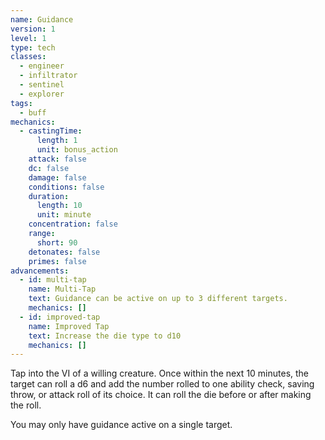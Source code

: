 ```yaml
---
name: Guidance
version: 1
level: 1
type: tech
classes:
  - engineer
  - infiltrator
  - sentinel
  - explorer
tags:
  - buff
mechanics:
  - castingTime:
      length: 1
      unit: bonus_action
    attack: false
    dc: false
    damage: false
    conditions: false
    duration:
      length: 10
      unit: minute
    concentration: false
    range:
      short: 90
    detonates: false
    primes: false
advancements:
  - id: multi-tap
    name: Multi-Tap
    text: Guidance can be active on up to 3 different targets.
    mechanics: []
  - id: improved-tap
    name: Improved Tap
    text: Increase the die type to d10
    mechanics: []
---
```

Tap into the VI of a willing creature. Once within the next 10 minutes, the target can roll a d6 and add the number
rolled to one ability check, saving throw, or attack roll of its choice. It can roll the die before or after making the roll.

You may only have guidance active on a single target.
